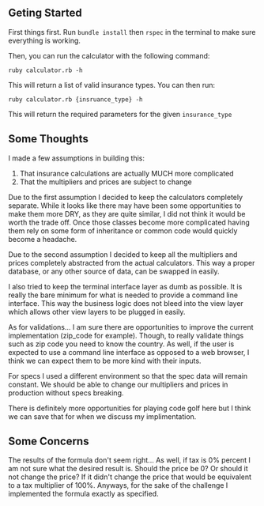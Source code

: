 ## Geting Started

First things first.  Run `bundle install` then `rspec` in the terminal to make sure everything is working.

Then, you can run the calculator with the following command:
```
ruby calculator.rb -h
```
This will return a list of valid insurance types.  You can then run:
```
ruby calculator.rb {insruance_type} -h
```
This will return the required parameters for the given `insurance_type`


## Some Thoughts
I made a few assumptions in building this:
1. That insurance calculations are actually MUCH more complicated
2. That the multipliers and prices are subject to change

Due to the first assumption I decided to keep the calculators completely separate.  While it looks
like there may have been some opportunities to make them more DRY, as they are quite similar, I did not think it would
be worth the trade off.  Once those classes become more complicated having them rely on some form of inheritance or
common code would quickly become a headache.

Due to the second assumption I decided to keep all the multipliers and prices completely abstracted from the actual
calculators.  This way a proper database, or any other source of data, can be swapped in easily.

I also tried to keep the terminal interface layer as dumb as possible.  It is really the bare minimum for what is needed
to provide a command line interface.  This way the business logic does not bleed into the view layer which allows other
view layers to be plugged in easily.

As for validations...  I am sure there are opportunities to improve the current implementation (zip_code for example).
Though, to really validate things such as zip code you need to know the country.  As well, if the user is expected to use
 a command line interface as opposed to a web browser, I think we can expect them to be more kind with their inputs.

For specs I used a different environment so that the spec data will remain constant.  We should be able to change our
multipliers and prices in production without specs breaking.

There is definitely more opportunities for playing code golf here but I think we can save that for when we discuss
my implimentation.

 ## Some Concerns

 The results of the formula don't seem right...  As well, if tax is 0% percent I am not sure what the desired result is.
 Should the price be 0?  Or should it not change the price?  If it didn't change the price that would be equivalent to a tax
 multiplier of 100%.  Anyways, for the sake of the challenge I implemented the formula exactly as specified.